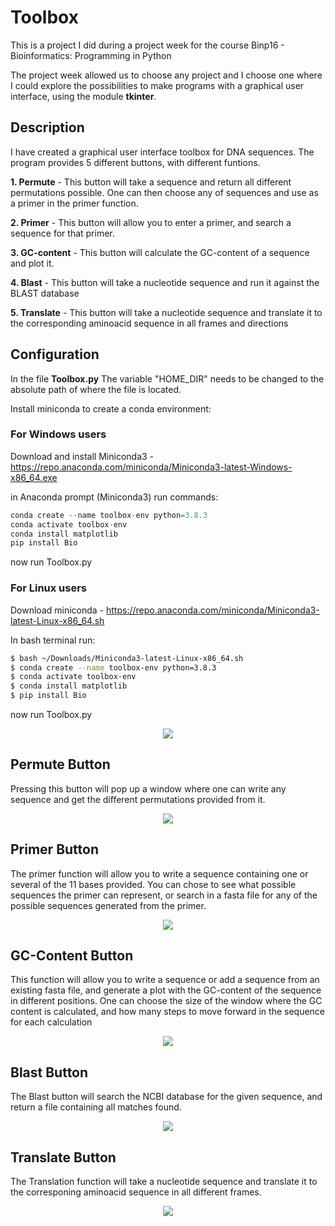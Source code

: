 # Toolbox
This is a project I did during a project week for the course Binp16 - Bioinformatics: Programming in Python

The project week allowed us to choose any project and I choose one where I could explore the possibilities to make programs with a graphical user interface, using the module **tkinter**.

## Description
I have created a graphical user interface toolbox for DNA sequences. The program provides 5 different buttons, with different funtions.

**1. Permute** -
This button will take a sequence and return all different permutations possible. One can then choose any of sequences and use as a primer in the primer function.
  
**2. Primer** -
This button will allow you to enter a primer, and search a sequence for that primer.
  
**3. GC-content** -
This button will calculate the GC-content of a sequence and plot it.
  
**4. Blast** -
This button will take a nucleotide sequence and run it against the BLAST database
  
**5. Translate** -
This button will take a nucleotide sequence and translate it to the corresponding aminoacid sequence in all frames and directions
  

## Configuration

In the file **Toolbox.py** The variable "HOME_DIR" needs to be changed to the absolute path of where the file is located.

Install miniconda to create a conda environment:
### For Windows users
Download and install Miniconda3 - https://repo.anaconda.com/miniconda/Miniconda3-latest-Windows-x86_64.exe

in Anaconda prompt (Miniconda3) run commands:
```python
conda create --name toolbox-env python=3.8.3
conda activate toolbox-env
conda install matplotlib
pip install Bio
```
now run Toolbox.py

### For Linux users
Download miniconda - https://repo.anaconda.com/miniconda/Miniconda3-latest-Linux-x86_64.sh

In bash terminal run:
```bash
$ bash ~/Downloads/Miniconda3-latest-Linux-x86_64.sh
$ conda create --name toolbox-env python=3.8.3
$ conda activate toolbox-env
$ conda install matplotlib
$ pip install Bio
```
now run Toolbox.py

<p align="center">
<img src="images/Toolbox_main.png" align="center">
</p>

## Permute Button

Pressing this button will pop up a window where one can write any sequence and get the different permutations provided from it.

<p align="center">
<img src="images/Permute.png" align="center">
</p>

## Primer Button

The primer function will allow you to write a sequence containing one or several of the 11 bases provided. You can chose to see what possible sequences the primer can represent, or search in a fasta file for any of the possible sequences generated from the primer.


<p align="center">
<img src="images/Primer.png" align="center">
</p>

## GC-Content Button

This function will allow you to write a sequence or add a sequence from an existing fasta file, and generate a plot with the GC-content of the sequence in different positions. One can choose the size of the window where the GC content is calculated, and how many steps to move forward in the sequence for each calculation

<p align="center">
<img src="images/GCcontent.png" align="center">
  
## Blast Button

The Blast button will search the NCBI database for the given sequence, and return a file containing all matches found.
<p align="center">
<img src="images/BLAST.png" align="center">
</p>

## Translate Button

The Translation function will take a nucleotide sequence and translate it to the corresponing aminoacid sequence in all different frames.

<p align="center">
<img src="images/Translate.png" align="center">
</p>
